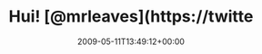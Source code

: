 ---
retweeted: false
source: <a href="http://twitter.com" rel="nofollow">Twitter Web Client</a>
entities:
  hashtags: []
  symbols: []
  user_mentions:
  - name: Laurie Eaves
    screen_name: MrLEaves
    indices:
    - '5'
    - '14'
    id_str: '2194142048'
    id: '2194142048'
  urls: []
display_text_range:
- '0'
- '93'
favorite_count: '0'
id_str: '1763115872'
truncated: false
retweet_count: '0'
id: '1763115872'
created_at: Mon May 11 13:49:12 +0000 2009
favorited: false
full_text: Hui! [@mrleaves](https://twitter.com/mrleaves) am 16. Mai in Leipzig! Und
  ich bekomm sowas scheinbar immer als Letzter mit...
lang: de
tags:
- pesos:twitter
date: '2009-05-11T13:49:12+00:00'
src: https://twitter.com/bascht/status/1763115872
original_url: https://twitter.com/bascht/status/1763115872
type: twitter_tweet
text: Hui! [@mrleaves](https://twitter.com/mrleaves) am 16. Mai in Leipzig! Und ich
  bekomm sowas scheinbar immer als Letzter mit...
title: Hui! [@mrleaves](https://twitte

---